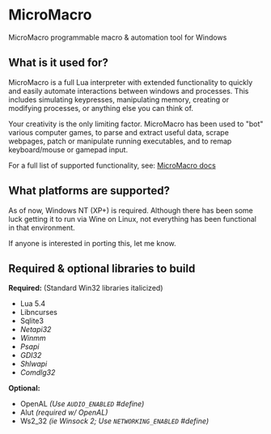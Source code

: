 # MicroMacro

MicroMacro programmable macro &amp; automation tool for Windows

## What is it used for?

MicroMacro is a full Lua interpreter with extended functionality to quickly and easily automate interactions between windows and processes. This includes simulating keypresses, manipulating memory, creating or modifying processes, or anything else you can think of.

Your creativity is the only limiting factor. MicroMacro has been used to "bot" various computer games, to parse and extract useful data, scrape webpages, patch or manipulate running executables, and to remap keyboard/mouse or gamepad input.

For a full list of supported functionality, see: [MicroMacro docs](https://solarstrike.net/docs/micromacro)

## What platforms are supported?

As of now, Windows NT (XP+) is required. Although there has been some luck getting it to run via Wine on Linux, not everything has been functional in that environment.

If anyone is interested in porting this, let me know.

## Required & optional libraries to build

**Required:** (Standard Win32 libraries italicized)

* Lua 5.4
* Libncurses
* Sqlite3
* *Netapi32*
* *Winmm*
* *Psapi*
* *GDI32*
* *Shlwapi*
* *Comdlg32*

**Optional:**

* OpenAL  *(Use `AUDIO_ENABLED` #define)*
* Alut    *(required w/ OpenAL)*
* Ws2_32 *(ie Winsock 2; Use `NETWORKING_ENABLED` #define)*
